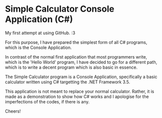 Simple Calculator Console Application (C#)
==================================

My first attempt at using GitHub. :3 

For this purpose, I have prepared the simplest form of all C# programs, which is the Console Application.

In contrast of the normal first application that most programmers write, which is the 'Hello World' program, I have decided to go for a different path, which is to write a decent program which is also basic in essence.

The Simple Calculator program is a Console Application, specifically a basic calculator written using C# targetting the .NET Framework 3.5.

This application is not meant to replace your normal calculator. Rather, it is made as a demonstration to show how C# works and I apologise for the imperfections of the codes, if there is any.

Cheers!

